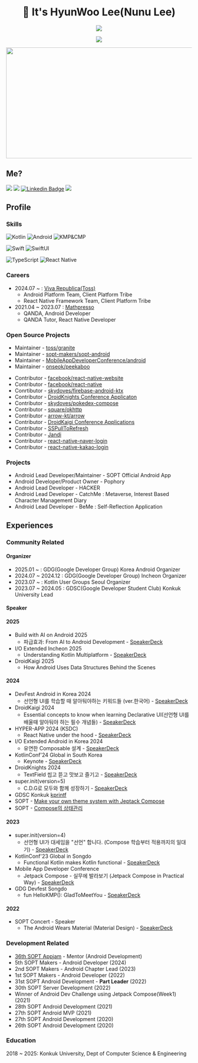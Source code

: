 <h1 align="center"><b>👋 It's HyunWoo Lee(Nunu Lee)</b></h1>
<a href="https://github.com/anuraghazra/github-readme-stats">
  <p align="center"><img src="https://github-readme-stats.vercel.app/api/?username=l2hyunwoo&count_private=true&show_icons=true&theme=dark" /></p>
</a>
<p align="center"><img src="https://github-profile-trophy.vercel.app?username=l2hyunwoo" /></p>
<p align="center">
  <a href="https://github.com/devxb/gitanimals">
    <img
      src="https://render.gitanimals.org/farms/l2hyunwoo"
      width="600"
      height="300"
    />
  </a>
</p>


## Me?

<a href="https://medium.com/@l2hyunwoo"><img src="https://img.shields.io/badge/Tech%20Blog-000000?style=flat-square&logo=Medium&logoColor=white&link=https://medium.com/@l2hyunwoo"/></a>
<a href="https://www.instagram.com/l2hyunwoo/"><img src="https://img.shields.io/badge/Instagram-E4405F?style=flat-square&logo=Instagram&logoColor=white&link=https://www.instagram.com/l2hyunwoo/"/></a>
[![Linkedin Badge](https://img.shields.io/badge/-LinkedIn-blue?style=flat-square&logo=Linkedin&logoColor=white&link=https://www.linkedin.com/in/hyunwoo-lee-0412/)](https://www.linkedin.com/in/hyunwoo-lee-0412/) 
<a href="https://florentine-legend-ffc.notion.site/HyunWoo-Lee-2a39afea7c8046cead1e32166674ac38"><img src="https://img.shields.io/badge/Notion-ffffff?style=flat-square&logo=notion&logoColor=black"/></a>

## Profile

### Skills

<p>
  <img alt="Kotlin" src="https://img.shields.io/badge/kotlin-%230095D5.svg?&style=for-the-badge&logo=kotlin&logoColor=white"/>
  <img alt="Android" src="https://img.shields.io/badge/Android-3DDC84?style=for-the-badge&logo=android&logoColor=white" />
  <img alt="KMP&CMP" src="https://img.shields.io/static/v1?style=for-the-badge&message=Kotlin(Compose)+Multiplatform&color=4285F4&logo=Jetpack+Compose&logoColor=FFFFFF&label="/>
</p>
<p>
  <img alt="Swift" src="https://img.shields.io/badge/swift-F54A2A?style=for-the-badge&logo=swift&logoColor=white"/>
  <img alt="SwiftUI" src="https://img.shields.io/badge/iOS-000000?style=for-the-badge&logo=ios&logoColor=white" />
</p>
<p>
  <img alt="TypeScript" src="https://img.shields.io/badge/TypeScript-007ACC?style=for-the-badge&logo=typescript&logoColor=white" />
  <img alt="React Native" src="https://img.shields.io/badge/React_Native-20232A?style=for-the-badge&logo=react&logoColor=61DAFB" />
</p>

### Careers

- 2024.07 ~ : [Viva Republica(Toss)](https://toss.im/)
  - Android Platform Team, Client Platform Tribe
  - React Native Framework Team, Client Platform Tribe
- 2021.04 ~ 2023.07 : [Mathpresso](https://mathpresso.com/ko) 
  - QANDA, Android Developer
  - QANDA Tutor, React Native Developer

<h3> Open Source Projects </h4>

- Maintainer - [toss/granite](https://github.com/toss/granite)
- Maintainer - [sopt-makers/sopt-android](https://github.com/sopt-makers/sopt-android)
- Maintainer - [MobileAppDeveloperConference/android](https://github.com/MobileAppDeveloperConference/android)
- Maintainer - [onseok/peekaboo](https://github.com/onseok/peekaboo)

+ Contributor - [facebook/react-native-website](https://github.com/facebook/react-native-website)
+ Contributor - [facebook/react-native](https://github.com/facebook/react-native)
+ Conrtibutor - [skydoves/firebase-android-ktx](https://github.com/skydoves/firebase-android-ktx)
+ Contributor - [DroidKnights Conference Applicaton](https://github.com/droidknights/DroidKnights)
+ Contributor - [skydoves/pokedex-compose](https://github.com/skydoves/Pokedex-compose)
+ Contributor - [square/okhttp](https://github.com/square/okhttp)
+ Contributor - [arrow-kt/arrow](https://github.com/arrow-kt/arrow)
+ Contributor - [DroidKaigi Conference Applications](https://github.com/DroidKaigi)
+ Contributor - [SSPullToRefresh](https://github.com/SimformSolutionsPvtLtd/SSPullToRefresh)
+ Contributor - [Jandi](https://github.com/techinpark/Jandi)
+ Contributor - [react-native-naver-login](https://github.com/react-native-seoul/react-native-naver-login)
+ Contributor - [react-native-kakao-login](https://github.com/react-native-seoul/react-native-kakao-login)

### Projects

- Android Lead Developer/Maintainer - SOPT Official Android App
- Android Developer/Product Owner - Pophory
- Android Lead Developer - HACKER
- Android Lead Developer - CatchMe : Metaverse, Interest Based Character Management Diary
- Android Lead Developer - BeMe : Self-Reflection Application

## Experiences

<h3> Community Related </h3>

<h4>Organizer</h4>

- 2025.01 ~ : GDG(Google Developer Group) Korea Android Organizer
- 2024.07 ~ 2024.12 : GDG(Google Developer Group) Incheon Organizer
- 2023.07 ~ : Kotlin User Groups Seoul Organizer
- 2023.07 ~ 2024.05 : GDSC(Google Developer Student Club) Konkuk University Lead

<h4>Speaker</h4>
<h4>2025</h4>

- Build with AI on Android 2025
  - 파급효과: From AI to Android Development - [SpeakerDeck](https://speakerdeck.com/l2hyunwoo/pageubhyogwa-from-ai-to-android-development)
- I/O Extended Incheon 2025
  - Understanding Kotlin Multiplatform - [SpeakerDeck](https://speakerdeck.com/l2hyunwoo/understanding-kotlin-multiplatform)
- DroidKaigi 2025
  - How Android Uses Data Structures Behind the Scenes

<h4>2024</h4>

- DevFest Android in Korea 2024
  - 선언형 UI를 학습할 때 알아둬야하는 키워드들 (ver.한국어) - [SpeakerDeck](https://speakerdeck.com/l2hyunwoo/seoneonhyeong-uireul-hagseubhal-ddae-aladweoyahaneun-kiweodeudeul)
- DroidKaigi 2024
  - Essential concepts to know when learning Declarative UI(선언형 UI를 배울때 알아둬야 하는 필수 개념들) - [SpeakerDeck](https://speakerdeck.com/l2hyunwoo/essential-concepts-to-know-when-learning-declarative-ui)
- HYPER-APP 2024 (KSDC)
  - React Native under the hood - [SpeakerDeck](https://speakerdeck.com/l2hyunwoo/react-native-under-the-hood)
- I/O Extended Android in Korea 2024
  - 유연한 Composable 설계 - [SpeakerDeck](https://speakerdeck.com/l2hyunwoo/yuyeonhan-composable-seolgye)
- KotlinConf'24 Global in South Korea
  - Keynote - [SpeakerDeck](https://speakerdeck.com/l2hyunwoo/kotlinconf-2024-global-in-south-korea-keynote)
- DroidKnights 2024
  - TextField 씹고 뜯고 맛보고 즐기고 - [SpeakerDeck](https://speakerdeck.com/l2hyunwoo/textfield-ssibgo-ddeudgo-masbogo-jeulgigo)
- super.init(version=5)
  - C.D.G로 모두와 함께 성장하기 - [SpeakerDeck](https://speakerdeck.com/l2hyunwoo/cdgro-moduwa-hamgge-seongjanghagi)
- GDSC Konkuk [kprintf](https://festa.io/events/4948)
- SOPT - [Make your own theme system with Jeptack Compose](https://florentine-legend-ffc.notion.site/Make-your-own-theme-system-with-Jeptack-Compose-2e94ad49aa9447fcbc588755250b2760?pvs=4)
- SOPT - [Compose의 상태관리](https://florentine-legend-ffc.notion.site/Compose-01bb6460694a4e4c8f92a939f87d76dc?pvs=4)
  
<h4>2023</h4>

- super.init(version=4)
  - 선언형 UI가 대세임을 "선언" 합니다. (Compose 학습부터 적용까지의 일대기) - [SpeakerDeck](https://speakerdeck.com/l2hyunwoo/seoneonhyeong-uiga-daeseimeul-seoneonhabnida)
- KotlinConf'23 Global in Songdo
  - Functional Kotlin makes Kotlin functional - [SpeakerDeck](https://speakerdeck.com/l2hyunwoo/functional-kotlin-makes-kotlin-functional)
- Mobile App Developer Conference
  - Jetpack Compose - 실무에 발라보기 (Jetpack Compose in Practical Way) - [SpeakerDeck](https://speakerdeck.com/l2hyunwoo/jetpack-compose-silmue-balrabogi)
- GDG Devfest Songdo
  - fun HelloKMP(): GladToMeetYou - [SpeakerDeck](https://speakerdeck.com/l2hyunwoo/fun-hellokmp-gladtomeetyou)

 
<h4>2022</h4>

- SOPT Concert - Speaker
  - The Android Wears Material (Material Design) - [SpeakerDeck](https://speakerdeck.com/l2hyunwoo/andeuneun-meotirieoleul-ibneunda)

<h3> Development Related </h3>

- [36th SOPT Appjam](https://event-us.kr/sopt/event/107618) - Mentor (Android Development)
- 5th SOPT Makers - Android Developer (2024)
- 2nd SOPT Makers - Android Chapter Lead (2023)
- 1st SOPT Makers - Android Developer (2022)
- 31st SOPT Android Development - **Part Leader** (2022)
- 30th SOPT Server Development (2022)
- Winner of Android Dev Challenge using Jetpack Compose(Week1) (2021)
- 28th SOPT Android Development (2021)
- 27th SOPT Android MVP (2021)
- 27th SOPT Android Development (2020)
- 26th SOPT Android Development (2020)

### Education

2018 ~ 2025: Konkuk University, Dept of Computer Science & Engineering

